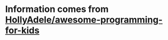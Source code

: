 # Information comes from [HollyAdele/awesome-programming-for-kids](https://github.com/HollyAdele/awesome-programming-for-kids)

